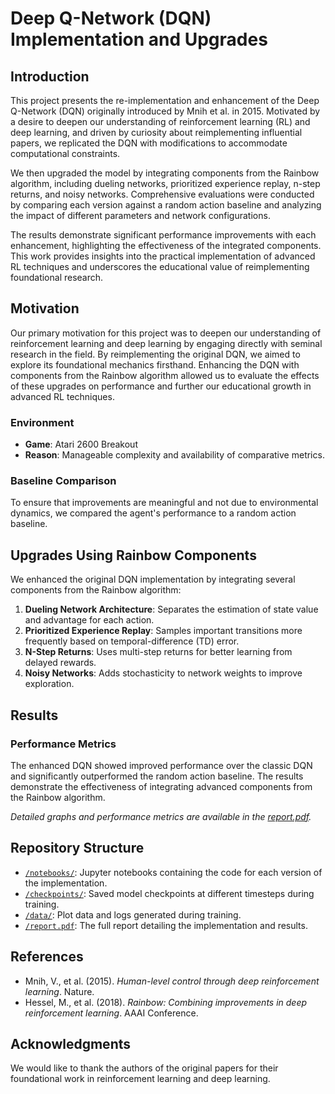 # Deep Q-Network (DQN) Implementation and Upgrades

## Introduction

This project presents the re-implementation and enhancement of the Deep Q-Network (DQN) originally introduced by Mnih et al. in 2015. Motivated by a desire to deepen our understanding of reinforcement learning (RL) and deep learning, and driven by curiosity about reimplementing influential papers, we replicated the DQN with modifications to accommodate computational constraints.

We then upgraded the model by integrating components from the Rainbow algorithm, including dueling networks, prioritized experience replay, n-step returns, and noisy networks. Comprehensive evaluations were conducted by comparing each version against a random action baseline and analyzing the impact of different parameters and network configurations.

The results demonstrate significant performance improvements with each enhancement, highlighting the effectiveness of the integrated components. This work provides insights into the practical implementation of advanced RL techniques and underscores the educational value of reimplementing foundational research.

## Motivation

Our primary motivation for this project was to deepen our understanding of reinforcement learning and deep learning by engaging directly with seminal research in the field. By reimplementing the original DQN, we aimed to explore its foundational mechanics firsthand. Enhancing the DQN with components from the Rainbow algorithm allowed us to evaluate the effects of these upgrades on performance and further our educational growth in advanced RL techniques.

### Environment

- **Game**: Atari 2600 Breakout
- **Reason**: Manageable complexity and availability of comparative metrics.

### Baseline Comparison

To ensure that improvements are meaningful and not due to environmental dynamics, we compared the agent's performance to a random action baseline.

## Upgrades Using Rainbow Components

We enhanced the original DQN implementation by integrating several components from the Rainbow algorithm:

1. **Dueling Network Architecture**: Separates the estimation of state value and advantage for each action.
2. **Prioritized Experience Replay**: Samples important transitions more frequently based on temporal-difference (TD) error.
3. **N-Step Returns**: Uses multi-step returns for better learning from delayed rewards.
4. **Noisy Networks**: Adds stochasticity to network weights to improve exploration.

## Results

### Performance Metrics

The enhanced DQN showed improved performance over the classic DQN and significantly outperformed the random action baseline. The results demonstrate the effectiveness of integrating advanced components from the Rainbow algorithm.

*Detailed graphs and performance metrics are available in the [report.pdf](report.pdf).*

## Repository Structure

- [`/notebooks/`](notebooks/): Jupyter notebooks containing the code for each version of the implementation.
- [`/checkpoints/`](checkpoints/): Saved model checkpoints at different timesteps during training.
- [`/data/`](data/): Plot data and logs generated during training.
- [`/report.pdf`](report.pdf): The full report detailing the implementation and results.

## References

- Mnih, V., et al. (2015). *Human-level control through deep reinforcement learning*. Nature.
- Hessel, M., et al. (2018). *Rainbow: Combining improvements in deep reinforcement learning*. AAAI Conference.

## Acknowledgments

We would like to thank the authors of the original papers for their foundational work in reinforcement learning and deep learning.